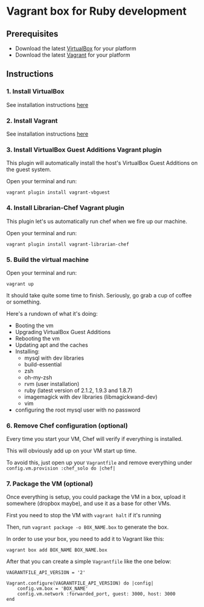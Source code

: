 # Vagrant box for Ruby development

## Prerequisites

* Download the latest [VirtualBox](https://www.virtualbox.org/wiki/Downloads) for your platform
* Download the latest [Vagrant](http://downloads.vagrantup.com/) for your platform

## Instructions

### 1. Install VirtualBox

See installation instructions [here](https://www.virtualbox.org/manual/ch02.html)

### 2. Install Vagrant

See installation instructions [here](http://vagrantup.com/v1/docs/getting-started/index.html)

### 3. Install VirtualBox Guest Additions Vagrant plugin

This plugin will automatically install the host's VirtualBox Guest Additions on the guest system.

Open your terminal and run:

`vagrant plugin install vagrant-vbguest`

### 4. Install Librarian-Chef Vagrant plugin

This plugin let's us automatically run chef when we fire up our machine.

Open your terminal and run:

`vagrant plugin install vagrant-librarian-chef`

### 5. Build the virtual machine

Open your terminal and run:

`vagrant up`

It should take quite some time to finish. Seriously, go grab a cup of coffee or something.

Here's a rundown of what it's doing:

* Booting the vm
* Upgrading VirtualBox Guest Additions
* Rebooting the vm
* Updating apt and the caches
* Installing:
	* mysql with dev libraries
	* build-essential
	* zsh
	* oh-my-zsh
	* rvm (user installation)
	* ruby (latest version of 2.1.2, 1.9.3 and 1.8.7)
	* imagemagick with dev libraries (libmagickwand-dev)
	* vim
* configuring the root mysql user with no password

### 6. Remove Chef configuration (optional)

Every time you start your VM, Chef will verify if everything is installed.

This will obviously add up on your VM start up time.

To avoid this, just open up your `Vagrantfile` and remove everything under `config.vm.provision :chef_solo do |chef|`

### 7. Package the VM (optional)

Once everything is setup, you could package the VM in a box, upload it somewhere (dropbox maybe), and use it as a base for other VMs.

First you need to stop the VM with `vagrant halt` if it's running

Then, run `vagrant package -o BOX_NAME.box` to generate the box.

In order to use your box, you need to add it to Vagrant like this:

`vagrant box add BOX_NAME BOX_NAME.box`

After that you can create a simple `Vagrantfile` like the one below:

```
VAGRANTFILE_API_VERSION = '2'

Vagrant.configure(VAGRANTFILE_API_VERSION) do |config|
	config.vm.box = 'BOX_NAME'
	config.vm.network :forwarded_port, guest: 3000, host: 3000
end
```
